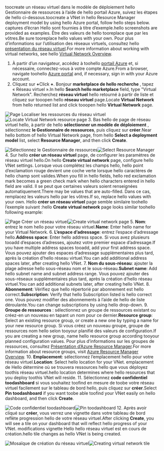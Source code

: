 <span data-ttu-id="7cd63-101">toocreate un réseau virtuel dans le modèle de déploiement hello Gestionnaire de ressources à l’aide de hello portail Azure, suivez les étapes de hello ci-dessous.</span><span class="sxs-lookup"><span data-stu-id="7cd63-101">toocreate a VNet in hello Resource Manager deployment model by using hello Azure portal, follow hello steps below.</span></span> <span data-ttu-id="7cd63-102">captures d’écran Hello sont fournies à titre d’exemple.</span><span class="sxs-lookup"><span data-stu-id="7cd63-102">hello screenshots are provided as examples.</span></span> <span data-ttu-id="7cd63-103">Être des valeurs de hello tooreplace que par les vôtres.</span><span class="sxs-lookup"><span data-stu-id="7cd63-103">Be sure tooreplace hello values with your own.</span></span> <span data-ttu-id="7cd63-104">Pour plus d’informations sur l’utilisation des réseaux virtuels, consultez hello [présentation du réseau virtuel](../articles/virtual-network/virtual-networks-overview.md).</span><span class="sxs-lookup"><span data-stu-id="7cd63-104">For more information about working with virtual networks, see hello [Virtual Network Overview](../articles/virtual-network/virtual-networks-overview.md).</span></span>

1. <span data-ttu-id="7cd63-105">À partir d’un navigateur, accédez à toohello [portail Azure](http://portal.azure.com) et, si nécessaire, connectez-vous à votre compte Azure.</span><span class="sxs-lookup"><span data-stu-id="7cd63-105">From a browser, navigate toohello [Azure portal](http://portal.azure.com) and, if necessary, sign in with your Azure account.</span></span>
2. <span data-ttu-id="7cd63-106">Cliquez sur **+**</span><span class="sxs-lookup"><span data-stu-id="7cd63-106">Click **+**.</span></span> <span data-ttu-id="7cd63-107">Bonjour **marketplace de hello recherche** , tapez « Réseau virtuel ».</span><span class="sxs-lookup"><span data-stu-id="7cd63-107">In hello **Search hello marketplace** field, type "Virtual Network".</span></span> <span data-ttu-id="7cd63-108">Recherchez **réseau virtuel** hello retourné à partir de liste et cliquez sur tooopen hello **réseau virtuel** page.</span><span class="sxs-lookup"><span data-stu-id="7cd63-108">Locate **Virtual Network** from hello returned list and click tooopen hello **Virtual Network** page.</span></span>

  <span data-ttu-id="7cd63-109">![Page Localiser les ressources du réseau virtuel](./media/vpn-gateway-basic-vnet-rm-portal-include/newvnetportal700.png "Page Localiser les ressources du réseau virtuel")</span><span class="sxs-lookup"><span data-stu-id="7cd63-109">![Locate Virtual Network resource page](./media/vpn-gateway-basic-vnet-rm-portal-include/newvnetportal700.png "Locate virtual network resource page")</span></span>
3. <span data-ttu-id="7cd63-110">Bas hello de page de réseau virtuel hello, à partir de hello **sélectionner un modèle de déploiement** , sélectionnez **le Gestionnaire de ressources**, puis cliquez sur **créer**.</span><span class="sxs-lookup"><span data-stu-id="7cd63-110">Near hello bottom of hello Virtual Network page, from hello **Select a deployment model** list, select **Resource Manager**, and then click **Create**.</span></span>

  <span data-ttu-id="7cd63-111">![Sélectionnez le Gestionnaire de ressources](./media/vpn-gateway-basic-vnet-rm-portal-include/resourcemanager250.png "Sélectionner le Gestionnaire de ressources")</span><span class="sxs-lookup"><span data-stu-id="7cd63-111">![Select Resource Manager](./media/vpn-gateway-basic-vnet-rm-portal-include/resourcemanager250.png "Select Resource Manager")</span></span>
4. <span data-ttu-id="7cd63-112">Sur hello **créer un réseau virtuel** page, de configurer les paramètres de réseau virtuel hello.</span><span class="sxs-lookup"><span data-stu-id="7cd63-112">On hello **Create virtual network** page, configure hello VNet settings.</span></span> <span data-ttu-id="7cd63-113">Lorsque vous complétez les champs hello, hello point d’exclamation rouge devient une coche verte lorsque hello caractères de hello champ sont valides.</span><span class="sxs-lookup"><span data-stu-id="7cd63-113">When you fill in hello fields, hello red exclamation mark becomes a green check mark when hello characters entered in hello field are valid.</span></span> <span data-ttu-id="7cd63-114">Il se peut que certaines valeurs soient renseignées automatiquement.</span><span class="sxs-lookup"><span data-stu-id="7cd63-114">There may be values that are auto-filled.</span></span> <span data-ttu-id="7cd63-115">Dans ce cas, remplacez les valeurs hello par les vôtres.</span><span class="sxs-lookup"><span data-stu-id="7cd63-115">If so, replace hello values with your own.</span></span> <span data-ttu-id="7cd63-116">Hello **créer un réseau virtuel** page semble similaire toohello l’exemple suivant :</span><span class="sxs-lookup"><span data-stu-id="7cd63-116">hello **Create virtual network** page looks similar toohello following example:</span></span>

  <span data-ttu-id="7cd63-117">![Page Créer un réseau virtuel](./media/vpn-gateway-basic-vnet-rm-portal-include/createvnet300.png "Page Créer un réseau virtuel")</span><span class="sxs-lookup"><span data-stu-id="7cd63-117">![Create virtual network page](./media/vpn-gateway-basic-vnet-rm-portal-include/createvnet300.png "Create virtual network page")</span></span>
5. <span data-ttu-id="7cd63-118">**Nom**: entrez le nom hello pour votre réseau virtuel.</span><span class="sxs-lookup"><span data-stu-id="7cd63-118">**Name**: Enter hello name for your Virtual Network.</span></span>
6. <span data-ttu-id="7cd63-119">**L’espace d’adressage**: entrez l’espace d’adressage hello.</span><span class="sxs-lookup"><span data-stu-id="7cd63-119">**Address space**: Enter hello address space.</span></span> <span data-ttu-id="7cd63-120">Si vous avez plusieurs tooadd d’espaces d’adresses, ajoutez votre premier espace d’adressage.</span><span class="sxs-lookup"><span data-stu-id="7cd63-120">If you have multiple address spaces tooadd, add your first address space.</span></span> <span data-ttu-id="7cd63-121">Vous pouvez ajouter des espaces d’adressage supplémentaires plus tard, après la création d’hello réseau virtuel.</span><span class="sxs-lookup"><span data-stu-id="7cd63-121">You can add additional address spaces later, after creating hello VNet.</span></span>
7. <span data-ttu-id="7cd63-122">**Nom du sous-réseau**: ajouter la plage adresse hello sous-réseau nom et le sous-réseau.</span><span class="sxs-lookup"><span data-stu-id="7cd63-122">**Subnet name**: Add hello subnet name and subnet address range.</span></span> <span data-ttu-id="7cd63-123">Vous pouvez ajouter des sous-réseaux supplémentaires plus tard, après la création d’hello réseau virtuel.</span><span class="sxs-lookup"><span data-stu-id="7cd63-123">You can add additional subnets later, after creating hello VNet.</span></span>
8. <span data-ttu-id="7cd63-124">**Abonnement**: Vérifiez que hello répertorié par abonnement est hello correct.</span><span class="sxs-lookup"><span data-stu-id="7cd63-124">**Subscription**: Verify that hello Subscription listed is hello correct one.</span></span> <span data-ttu-id="7cd63-125">Vous pouvez modifier des abonnements à l’aide de hello de liste déroulante.</span><span class="sxs-lookup"><span data-stu-id="7cd63-125">You can change subscriptions by using hello drop-down.</span></span>
9. <span data-ttu-id="7cd63-126">**Groupe de ressources** : sélectionnez un groupe de ressources existant ou créez-en un nouveau en tapant un nom pour ce dernier.</span><span class="sxs-lookup"><span data-stu-id="7cd63-126">**Resource group**: Select an existing resource group, or create a new one by typing a name for your new resource group.</span></span> <span data-ttu-id="7cd63-127">Si vous créez un nouveau groupe, groupe de ressources nom hello selon tooyour planifié des valeurs de configuration.</span><span class="sxs-lookup"><span data-stu-id="7cd63-127">If you are creating a new group, name hello resource group according tooyour planned configuration values.</span></span> <span data-ttu-id="7cd63-128">Pour plus d’informations sur les groupes de ressources, consultez [Présentation d’Azure Resource Manager](../articles/azure-resource-manager/resource-group-overview.md#resource-groups).</span><span class="sxs-lookup"><span data-stu-id="7cd63-128">For more information about resource groups, visit [Azure Resource Manager Overview](../articles/azure-resource-manager/resource-group-overview.md#resource-groups).</span></span>
10. <span data-ttu-id="7cd63-129">**Emplacement**: sélectionnez l’emplacement hello pour votre réseau virtuel.</span><span class="sxs-lookup"><span data-stu-id="7cd63-129">**Location**: Select hello location for your VNet.</span></span> <span data-ttu-id="7cd63-130">emplacement de Hello détermine où se trouvera ressources hello que vous déployez toothis réseau virtuel.</span><span class="sxs-lookup"><span data-stu-id="7cd63-130">hello location determines where hello resources that you deploy toothis VNet will reside.</span></span>
11. <span data-ttu-id="7cd63-131">Sélectionnez **code confidentiel toodashboard** si vous souhaitez toofind en mesure de toobe votre réseau virtuel facilement sur le tableau de bord hello, puis cliquez sur **créer**.</span><span class="sxs-lookup"><span data-stu-id="7cd63-131">Select **Pin toodashboard** if you want toobe able toofind your VNet easily on hello dashboard, and then click **Create**.</span></span>

 <span data-ttu-id="7cd63-132">![Code confidentiel toodashboard](./media/vpn-gateway-basic-vnet-rm-portal-include/pintodashboard150.png "toodashboard du code confidentiel")</span><span class="sxs-lookup"><span data-stu-id="7cd63-132">![Pin toodashboard](./media/vpn-gateway-basic-vnet-rm-portal-include/pintodashboard150.png "pin toodashboard")</span></span>
12. <span data-ttu-id="7cd63-133">Après avoir cliqué sur **créer**, vous verrez une vignette dans votre tableau de bord reflète progression hello de votre réseau virtuel.</span><span class="sxs-lookup"><span data-stu-id="7cd63-133">After clicking **Create**, you will see a tile on your dashboard that will reflect hello progress of your VNet.</span></span> <span data-ttu-id="7cd63-134">modifications vignette Hello hello réseau virtuel est en cours de création.</span><span class="sxs-lookup"><span data-stu-id="7cd63-134">hello tile changes as hello VNet is being created.</span></span>

  <span data-ttu-id="7cd63-135">![Mosaïque de création du réseau virtuel](./media/vpn-gateway-basic-vnet-rm-portal-include/deploying150.png "Mosaïque de création du réseau virtuel")</span><span class="sxs-lookup"><span data-stu-id="7cd63-135">![Creating virtual network tile](./media/vpn-gateway-basic-vnet-rm-portal-include/deploying150.png "Creating virtual network tile")</span></span>